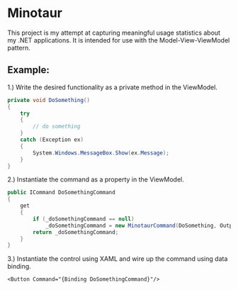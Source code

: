 # Minotaur
This project is my attempt at capturing meaningful usage statistics about my .NET applications. It is intended for use with the Model-View-ViewModel pattern.

## Example:

1.) Write the desired functionality as a private method in the ViewModel.
```c#
private void DoSomething()
{
    try
    {
        // do something
    }
    catch (Exception ex)
    {
        System.Windows.MessageBox.Show(ex.Message);
    }
}
```

2.) Instantiate the command as a property in the ViewModel.
```c#
public ICommand DoSomethingCommand
{
    get
    {
        if (_doSomethingCommand == null)
            _doSomethingCommand = new MinotaurCommand(DoSomething, OutputFormat.Console);
        return _doSomethingCommand;
    }
}
```

3.) Instantiate the control using XAML and wire up the command using data binding.
```xaml
<Button Command="{Binding DoSomethingCommand}"/>
```
